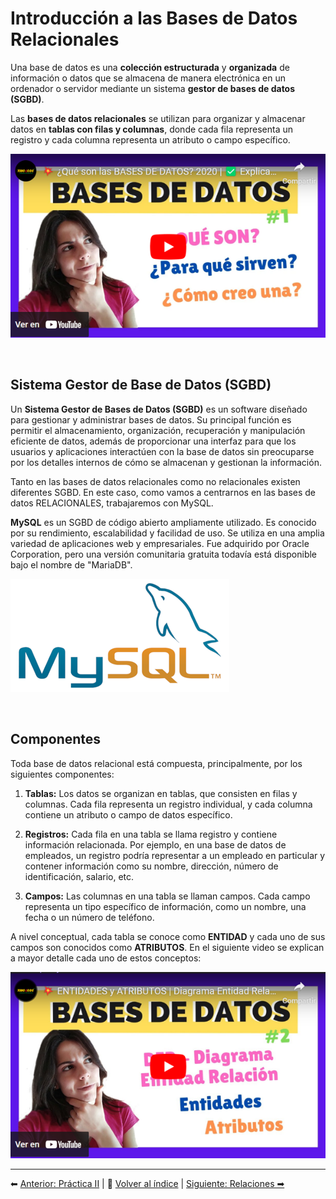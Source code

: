 # Introducción a las Bases de Datos Relacionales

Una base de datos es una **colección estructurada** y **organizada** de información o datos que se almacena de manera electrónica en un ordenador o servidor mediante un sistema **gestor de bases de datos (SGBD)**.

Las **bases de datos relacionales** se utilizan para organizar y almacenar datos en **tablas con filas y columnas**, donde cada fila representa un registro y cada columna representa un atributo o campo específico.

[![](./resources/base-de-datos-screenshot.png)](https://youtu.be/SKOiEXlFNeM)

<br>

## Sistema Gestor de Base de Datos (SGBD)

Un **Sistema Gestor de Bases de Datos (SGBD)** es un software diseñado para gestionar y administrar bases de datos. Su principal función es permitir el almacenamiento, organización, recuperación y manipulación eficiente de datos, además de proporcionar una interfaz para que los usuarios y aplicaciones interactúen con la base de datos sin preocuparse por los detalles internos de cómo se almacenan y gestionan la información.

Tanto en las bases de datos relacionales como no relacionales existen diferentes SGBD. En este caso, como vamos a centrarnos en las bases de datos RELACIONALES, trabajaremos con MySQL.

**MySQL** es un SGBD de código abierto ampliamente utilizado. Es conocido por su rendimiento, escalabilidad y facilidad de uso. Se utiliza en una amplia variedad de aplicaciones web y empresariales. Fue adquirido por Oracle Corporation, pero una versión comunitaria gratuita todavía está disponible bajo el nombre de "MariaDB".

![](./resources/logo-mysql.png)

<br>

## Componentes

Toda base de datos relacional está compuesta, principalmente, por los siguientes componentes:

1. **Tablas:** Los datos se organizan en tablas, que consisten en filas y columnas. Cada fila representa un registro individual, y cada columna contiene un atributo o campo de datos específico.
   
2. **Registros:** Cada fila en una tabla se llama registro y contiene información relacionada. Por ejemplo, en una base de datos de empleados, un registro podría representar a un empleado en particular y contener información como su nombre, dirección, número de identificación, salario, etc.
   
3. **Campos:** Las columnas en una tabla se llaman campos. Cada campo representa un tipo específico de información, como un nombre, una fecha o un número de teléfono.

A nivel conceptual, cada tabla se conoce como **ENTIDAD** y cada uno de sus campos son conocidos como **ATRIBUTOS**. En el siguiente video se explican a mayor detalle cada uno de estos conceptos:

[![](./resources/entidades-atributos-screenshot.png)](https://youtu.be/_acDisSc2UE)

---
⬅ [Anterior: Práctica II](../04-git/06_practica_II.md) | 📂 [Volver al índice](../README.md) | [Siguiente: Relaciones ➡](02_relaciones.md)